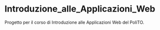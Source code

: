 # Introduzione_alle_Applicazioni_Web
Progetto per il corso di Introduzione alle Applicazioni Web del PoliTO.
